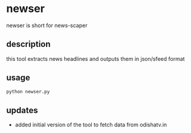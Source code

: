 # newser
newser is short for news-scaper

## description 
this tool extracts news headlines and outputs them in json/sfeed format

## usage
```py
python newser.py
```

## updates
* added initial version of the tool to fetch data from odishatv.in
